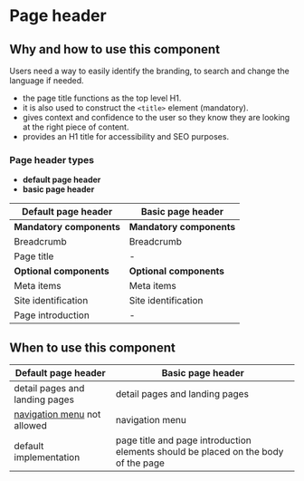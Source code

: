 # Page header

## Why and how to use this component

Users need a way to easily identify the branding, to search and change the language if needed.

- the page title functions as the top level H1.
- it is also used to construct the `<title>` element (mandatory).
- gives context and confidence to the user so they know they are looking at the right piece of content.
- provides an H1 title for accessibility and SEO purposes.

### Page header types

- **default page header**
- **basic page header**

| Default page header | Basic page header |
|------------|------------|
| **Mandatory components** | **Mandatory components** |
| Breadcrumb	| Breadcrumb |
| Page title | - |
| **Optional components** | **Optional components** |
| Meta items	| Meta items |
| Site identification	| Site identification |
| Page introduction |	- |

## When to use this component

| Default page header  | Basic page header |
| --------------- | ---------- |
| detail pages and landing pages | detail pages and landing pages |
| [navigation menu](../ecl-navigation-menus) not allowed | navigation menu  |
| default implementation | page title and page introduction elements should be placed on the body of the page |
